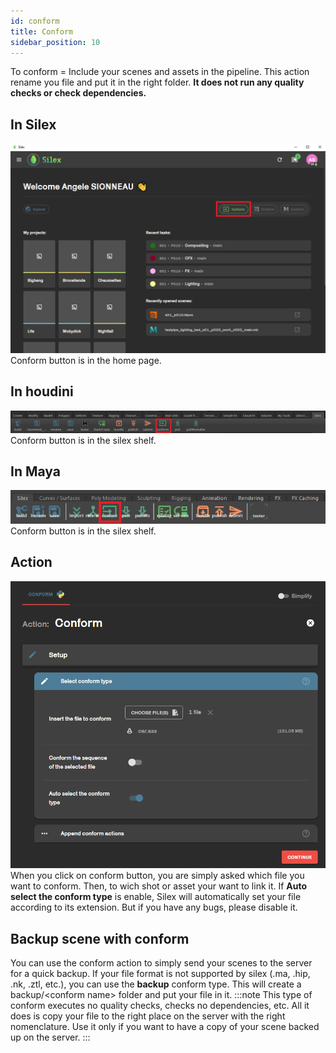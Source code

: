 ```yaml
---
id: conform
title: Conform
sidebar_position: 10
---
```


To conform = Include your scenes and assets in the pipeline. This action rename you file and put it in the right folder. **It does not run any quality checks or check dependencies.**

## In Silex

![](../../../../static/img/user_guide/home_page/home_interface_conform.png)
Conform button is in the home page.

## In houdini

![](../../../../static/img/user_guide/actions/houdini_shelf/houdini_silex_shelf_conform.PNG)
Conform button is in the silex shelf.

## In Maya

![](../../../../static/img/user_guide/actions/maya_shelf/maya_silex_shelf_conforme.png)  
Conform button is in the silex shelf.

## Action

![](../../../../static/img/user_guide/actions/conform/action_conform_01.PNG)  
When you click on conform button, you are simply asked which file you want to conform. Then, to wich shot or asset your want to link it.
If **Auto select the conform type** is enable, Silex will automatically set your file according to its extension. But if you have any bugs, please disable it.

## Backup scene with conform

You can use the conform action to simply send your scenes to the server for a quick backup.
If your file format is not supported by silex (.ma, .hip, .nk, .ztl, etc.), you can use the **backup** conform type. This will create a backup/<conform name\> folder and put your file in it.
:::note
This type of conform executes no quality checks, checks no dependencies, etc. All it does is copy your file to the right place on the server with the right nomenclature. Use it only if you want to have a copy of your scene backed up on the server.
:::
